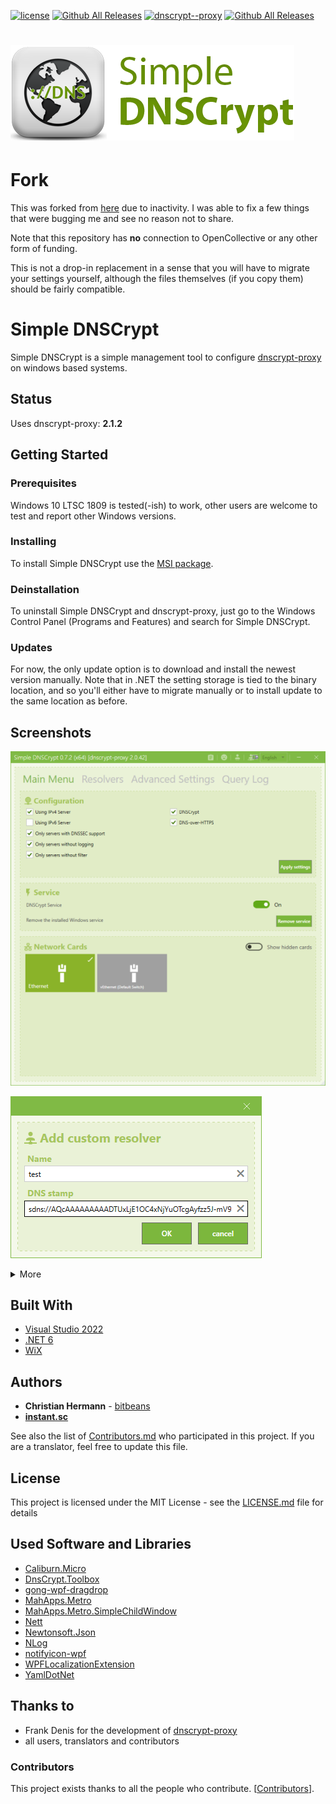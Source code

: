 [![license](https://img.shields.io/github/license/instantsc/SimpleDnsCrypt.svg?style=flat-square)](https://github.com/instantsc/SimpleDnsCrypt/blob/master/LICENSE.md) 
[![Github All Releases](https://img.shields.io/github/release/instantsc/SimpleDnsCrypt.svg?style=flat-square&include_prereleases)](https://github.com/instantsc/SimpleDnsCrypt/releases/latest) 
[![dnscrypt--proxy](https://img.shields.io/badge/dnscrypt--proxy-2.1.2-orange.svg?style=flat-square)](https://github.com/jedisct1/dnscrypt-proxy) 
[![Github All Releases](https://img.shields.io/github/downloads/instantsc/SimpleDnsCrypt/total.svg?style=flat-square)](https://github.com/instantsc/SimpleDnsCrypt/releases/latest) 


# ![Simple DNSCrypt Logo](img/logo_with_text.png)

# Fork
This was forked from [here](https://github.com/bitbeans/SimpleDnsCrypt) due to inactivity. I was able to fix a few things that were bugging me and see no reason not to share.

Note that this repository has **no** connection to OpenCollective or any other form of funding.

This is not a drop-in replacement in a sense that you will have to migrate your settings yourself, although the files themselves (if you copy them) should be fairly compatible.

# Simple DNSCrypt
Simple DNSCrypt is a simple management tool to configure [dnscrypt-proxy](https://github.com/jedisct1/dnscrypt-proxy) on windows based systems. 

## Status

Uses dnscrypt-proxy: **2.1.2**


## Getting Started


### Prerequisites

Windows 10 LTSC 1809 is tested(-ish) to work, other users are welcome to test and report other Windows versions.

### Installing

To install Simple DNSCrypt use the [MSI package](https://github.com/instantsc/SimpleDnsCrypt/releases/download/0.7.2-beta2/SimpleDNSCrypt.msi).

### Deinstallation

To uninstall Simple DNSCrypt and dnscrypt-proxy, just go to the Windows Control Panel (Programs and Features) and search for Simple DNSCrypt.

### Updates

For now, the only update option is to download and install the newest version manually. Note that in .NET the setting storage is tied to the binary location, and so you'll either have to migrate manually or to install update to the same location as before.

## Screenshots

![maintab](img/preview/mainmenu.png)

![maintab](img/preview/custom_resolver.png)

<details>
<summary>More</summary>

![resolvers](img/preview/resolvers.png)

![advanced](img/preview/advancedsettings.png)

![blacklist](img/preview/blacklist.png)

![blocklog](img/preview/blocklog.png)

![settings](img/preview/settings.png)
</details>


## Built With

* [Visual Studio 2022](https://www.visualstudio.com/downloads/)
* [.NET 6](https://dotnet.microsoft.com/download/dotnet)
* [WiX](https://wixtoolset.org/)

## Authors

* **Christian Hermann** - [bitbeans](https://github.com/bitbeans)
* [**instant.sc**](https://github.com/instantsc)

See also the list of [Contributors.md](Contributors.md) who participated in this project. 
If you are a translator, feel free to update this file.

## License

This project is licensed under the MIT License - see the [LICENSE.md](LICENSE.md) file for details

## Used Software and Libraries

- [Caliburn.Micro](https://github.com/Caliburn-Micro/Caliburn.Micro)
- [DnsCrypt.Toolbox](https://github.com/bitbeans/DnsCrypt.Toolbox)
- [gong-wpf-dragdrop](https://github.com/punker76/gong-wpf-dragdrop)
- [MahApps.Metro](https://github.com/MahApps/MahApps.Metro)
- [MahApps.Metro.SimpleChildWindow](https://github.com/punker76/MahApps.Metro.SimpleChildWindow)
- [Nett](https://github.com/paiden/Nett)
- [Newtonsoft.Json](https://github.com/JamesNK/Newtonsoft.Json)
- [NLog](https://github.com/nlog/NLog)
- [notifyicon-wpf](https://bitbucket.org/hardcodet/notifyicon-wpf/src)
- [WPFLocalizationExtension](https://github.com/SeriousM/WPFLocalizationExtension)
- [YamlDotNet](https://github.com/aaubry/YamlDotNet)


## Thanks to

* Frank Denis for the development of [dnscrypt-proxy](https://github.com/jedisct1/dnscrypt-proxy)
* all users, translators and contributors

### Contributors

This project exists thanks to all the people who contribute. [[Contributors](Contributors.md)].